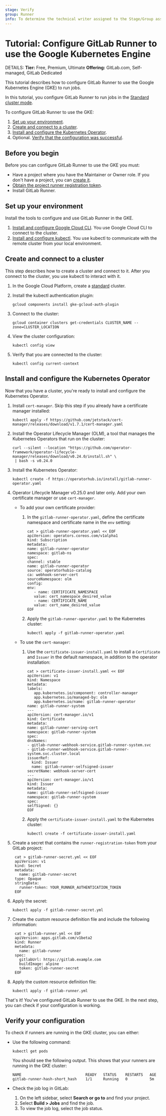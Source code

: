 ```yaml
---
stage: Verify
group: Runner
info: To determine the technical writer assigned to the Stage/Group associated with this page, see https://handbook.gitlab.com/handbook/product/ux/technical-writing/#assignments
---
```


# Tutorial: Configure GitLab Runner to use the Google Kubernetes Engine

DETAILS:
**Tier:** Free, Premium, Ultimate
**Offering:** GitLab.com, Self-managed, GitLab Dedicated

This tutorial describes how to configure GitLab Runner to use the Google Kubernetes Engine (GKE)
to run jobs.

In this tutorial, you configure GitLab Runner to run jobs in the [Standard cluster mode](https://cloud.google.com/kubernetes-engine/docs/concepts/types-of-clusters).

To configure GitLab Runner to use the GKE:

1. [Set up your environment](#set-up-your-environment).
1. [Create and connect to a cluster](#create-and-connect-to-a-cluster).
1. [Install and configure the Kubernetes Operator](#install-and-configure-the-kubernetes-operator).
1. Optional. [Verify that the configuration was successful](#verify-your-configuration).

## Before you begin

Before you can configure GitLab Runner to use the GKE you must:

- Have a project where you have the Maintainer or Owner role. If you don't have a project, you can [create it](../../user/project/index.md).
- [Obtain the project runner registration token](../../ci/runners/runners_scope.md#create-a-project-runner-with-a-registration-token-deprecated).
- Install GitLab Runner.

## Set up your environment

Install the tools to configure and use GitLab Runner in the GKE.

1. [Install and configure Google Cloud CLI](https://cloud.google.com/sdk/docs/install). You use Google Cloud CLI to connect to the cluster.
1. [Install and configure kubectl](https://kubernetes.io/docs/tasks/tools/). You use kubectl to communicate with the remote cluster from your local environment.

## Create and connect to a cluster

This step describes how to create a cluster and connect to it. After you connect to the cluster, you use kubectl to interact with it.

1. In the Google Cloud Platform, create a [standard](https://cloud.google.com/kubernetes-engine/docs/how-to/creating-a-zonal-cluster) cluster.

1. Install the kubectl authentication plugin:

   ```shell
   gcloud components install gke-gcloud-auth-plugin
   ```

1. Connect to the cluster:

   ```shell
   gcloud container clusters get-credentials CLUSTER_NAME --zone=CLUSTER_LOCATION
   ```

1. View the cluster configuration:

   ```shell
   kubectl config view
   ```

1. Verify that you are connected to the cluster:

   ```shell
   kubectl config current-context
   ```

## Install and configure the Kubernetes Operator

Now that you have a cluster, you're ready to install and configure the Kubernetes Operator.

1. Install `cert-manager`. Skip this step if you already have a certificate manager installed:

   ```shell
   kubectl apply -f https://github.com/jetstack/cert-manager/releases/download/v1.7.1/cert-manager.yaml
   ```

1. Install the Operator Lifecycle Manager (OLM), a tool that manages the Kubernetes Operators that
   run on the cluster:

   ```shell
   curl --silent --location "https://github.com/operator-framework/operator-lifecycle-manager/releases/download/v0.24.0/install.sh" \
    | bash -s v0.24.0
   ```

1. Install the Kubernetes Operator:

   ```shell
   kubectl create -f https://operatorhub.io/install/gitlab-runner-operator.yaml
   ```

1. Operator Lifecycle Manager v0.25.0 and later only. Add your own certificate manager or use `cert-manager`.

   - To add your own certificate provider:

     1. In the `gitlab-runner-operator.yaml`, define the certificate namespace and certificate name in the `env` setting:

        ```shell
        cat > gitlab-runner-operator.yaml << EOF
        apiVersion: operators.coreos.com/v1alpha1
        kind: Subscription
        metadata:
        name: gitlab-runner-operator
        namespace: gitlab-ns
        spec:
        channel: stable
        name: gitlab-runner-operator
        source: operatorhubio-catalog
        ca: webhook-server-cert
        sourceNamespace: olm
        config:
        env:
           - name: CERTIFICATE_NAMESPACE
           value: cert_namespace_desired_value
           - name: CERTIFICATE_NAME
           value: cert_name_desired_value
        EOF
        ```

     1. Apply the `gitlab-runner-operator.yaml` to the Kubernetes cluster:

        ```shell
        kubectl apply -f gitlab-runner-operator.yaml
        ```

   - To use the `cert-manager`:

     1. Use the `certificate-issuer-install.yaml` to install a `Certificate` and `Issuer` in the default namespace, in addition
     to the operator installation:

        ```shell
        cat > certificate-issuer-install.yaml << EOF
        apiVersion: v1
        kind: Namespace
        metadata:
        labels:
           app.kubernetes.io/component: controller-manager
           app.kubernetes.io/managed-by: olm
           app.kubernetes.io/name: gitlab-runner-operator
        name: gitlab-runner-system
        ---
        apiVersion: cert-manager.io/v1
        kind: Certificate
        metadata:
        name: gitlab-runner-serving-cert
        namespace: gitlab-runner-system
        spec:
        dnsNames:
        - gitlab-runner-webhook-service.gitlab-runner-system.svc
        - gitlab-runner-webhook-service.gitlab-runner-system.svc.cluster.local
        issuerRef:
          kind: Issuer
          name: gitlab-runner-selfsigned-issuer
        secretName: webhook-server-cert
        ---
        apiVersion: cert-manager.io/v1
        kind: Issuer
        metadata:
        name: gitlab-runner-selfsigned-issuer
        namespace: gitlab-runner-system
        spec:
        selfSigned: {}
        EOF
        ```

     1. Apply the `certificate-issuer-install.yaml` to the Kubernetes cluster:

        ```shell
        kubectl create -f certificate-issuer-install.yaml
        ```

1. Create a secret that contains the `runner-registration-token` from your
   GitLab project:

   ```shell
    cat > gitlab-runner-secret.yml << EOF
    apiVersion: v1
    kind: Secret
    metadata:
      name: gitlab-runner-secret
    type: Opaque
    stringData:
      runner-token: YOUR_RUNNER_AUTHENTICATION_TOKEN
    EOF
   ```

1. Apply the secret:

   ```shell
   kubectl apply -f gitlab-runner-secret.yml
   ```

1. Create the custom resource definition file and include the following information:

   ```shell
    cat > gitlab-runner.yml << EOF
    apiVersion: apps.gitlab.com/v1beta2
    kind: Runner
    metadata:
      name: gitlab-runner
    spec:
      gitlabUrl: https://gitlab.example.com
      buildImage: alpine
      token: gitlab-runner-secret
    EOF
   ```

1. Apply the custom resource definition file:

   ```shell
   kubectl apply -f gitlab-runner.yml
   ```

That's it! You've configured GitLab Runner to use the GKE.
In the next step, you can check if your configuration is working.

## Verify your configuration

To check if runners are running in the GKE cluster, you can either:

- Use the following command:

  ```shell
  kubectl get pods
  ```

  You should see the following output. This shows that your runners
  are running in the GKE cluster:

  ```plaintext
  NAME                             READY   STATUS    RESTARTS   AGE
  gitlab-runner-hash-short_hash    1/1     Running   0          5m
  ```

- Check the job log in GitLab:
  1. On the left sidebar, select **Search or go to** and find your project.
  1. Select **Build > Jobs** and find the job.
  1. To view the job log, select the job status.
